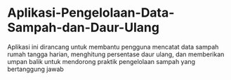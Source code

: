 # Aplikasi-Pengelolaan-Data-Sampah-dan-Daur-Ulang
Aplikasi ini dirancang untuk membantu pengguna mencatat data sampah rumah tangga harian, menghitung persentase daur ulang, dan memberikan umpan balik untuk mendorong praktik pengelolaan sampah yang bertanggung jawab
